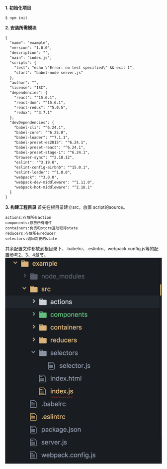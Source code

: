 **1. 初始化项目**
```
$ npm init
```

**2. 安装所需模块**
```
{
  "name": "example",
  "version": "1.0.0",
  "description": "",
  "main": "index.js",
  "scripts": {
    "test": "echo \"Error: no test specified\" && exit 1",
    "start": "babel-node server.js"
  },
  "author": "",
  "license": "ISC",
  "dependencies": {
    "react": "^15.6.1",
    "react-dom": "^15.6.1",
    "react-redux": "^5.0.5",
    "redux": "^3.7.1"
  },
  "devDependencies": {
    "babel-cli": "^6.24.1",
    "babel-core": "^6.25.0",
    "babel-loader": "^7.1.1",
    "babel-preset-es2015": "^6.24.1",
    "babel-preset-react": "^6.24.1",
    "babel-preset-stage-1": "^6.24.1",
    "browser-sync": "^2.18.12",
    "eslint": "^3.19.0",
    "eslint-config-airbnb": "^15.0.1",
    "eslint-loader": "^1.8.0",
    "webpack": "^3.0.0",
    "webpack-dev-middleware": "^1.11.0",
    "webpack-hot-middleware": "^2.18.1"
  }
}
```

**3. 构建工程目录**
首先在根目录建立src，放置 script的source。
```
actions:存放所有action
components:存放所有组件
containers:负责和store互动取得state
reducers:存放所有reducer
selectors:返回需要的state

```
其余配置文件都放到根目录下，.babelrc、.eslintrc、webpack.config.js等的配置参考2、3、4章节。
![](/assets/5.8-2.png)


